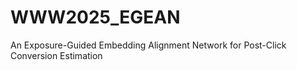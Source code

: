 # WWW2025_EGEAN
An Exposure-Guided Embedding Alignment Network for Post-Click Conversion Estimation
